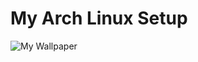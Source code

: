 # My Arch Linux Setup

![My Wallpaper](https://github.com/msrsaditya/dotfiles/blob/main/screenshot.png)
